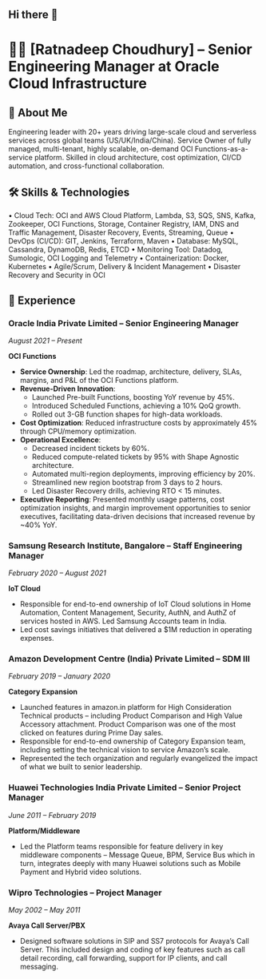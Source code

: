 ## Hi there 👋

# 👨‍💻 [Ratnadeep Choudhury] – Senior Engineering Manager at Oracle Cloud Infrastructure


## 🔧 About Me

Engineering leader with 20+ years driving large-scale cloud and serverless services across global teams (US/UK/India/China). Service Owner of  fully managed, multi-tenant, highly scalable, on-demand OCI Functions-as-a-service platform. Skilled in cloud architecture, cost optimization, CI/CD automation, and cross-functional collaboration.

## 🛠️ Skills & Technologies

•	Cloud Tech: OCI and AWS Cloud Platform, Lambda, S3, SQS, SNS, Kafka, Zookeeper, OCI Functions, Storage, Container Registry, IAM, DNS and Traffic Management, Disaster Recovery, Events, Streaming, Queue
•	DevOps (CI/CD): GIT, Jenkins, Terraform, Maven
•	Database: MySQL, Cassandra, DynamoDB, Redis, ETCD
•	Monitoring Tool: Datadog, Sumologic, OCI Logging and Telemetry
•	Containerization: Docker, Kubernetes
•	Agile/Scrum, Delivery & Incident Management
•	Disaster Recovery and Security in OCI

## 🏢 Experience

### Oracle India Private Limited – Senior Engineering Manager  
*August 2021 – Present*

**OCI Functions**

- **Service Ownership**: Led the roadmap, architecture, delivery, SLAs, margins, and P&L of the OCI Functions platform.
- **Revenue-Driven Innovation**:
  - Launched Pre-built Functions, boosting YoY revenue by 45%.
  - Introduced Scheduled Functions, achieving a 10% QoQ growth.
  - Rolled out 3-GB function shapes for high-data workloads.
- **Cost Optimization**: Reduced infrastructure costs by approximately 45% through CPU/memory optimization.
- **Operational Excellence**:
  - Decreased incident tickets by 60%.
  - Reduced compute-related tickets by 95% with Shape Agnostic architecture.
  - Automated multi-region deployments, improving efficiency by 20%.
  - Streamlined new region bootstrap from 3 days to 2 hours.
  - Led Disaster Recovery drills, achieving RTO < 15 minutes.
- **Executive Reporting**: Presented monthly usage patterns, cost optimization insights, and margin improvement opportunities to senior executives, facilitating data-driven decisions that increased revenue by ~40% YoY.

### Samsung Research Institute, Bangalore – Staff Engineering Manager  
*February 2020 – August 2021*

**IoT Cloud**

- Responsible for end-to-end ownership of IoT Cloud solutions in Home Automation, Content Management, Security, AuthN, and AuthZ of services hosted in AWS. Led Samsung Accounts team in India.
- Led cost savings initiatives that delivered a $1M reduction in operating expenses.

### Amazon Development Centre (India) Private Limited – SDM III  
*February 2019 – January 2020*

**Category Expansion**

- Launched features in amazon.in platform for High Consideration Technical products – including Product Comparison and High Value Accessory attachment. Product Comparison was one of the most clicked on features during Prime Day sales.
- Responsible for end-to-end ownership of Category Expansion team, including setting the technical vision to service Amazon’s scale.
- Represented the tech organization and regularly evangelized the impact of what we built to senior leadership.

### Huawei Technologies India Private Limited – Senior Project Manager  
*June 2011 – February 2019*

**Platform/Middleware**

- Led the Platform teams responsible for feature delivery in key middleware components – Message Queue, BPM, Service Bus which in turn, integrates deeply with many Huawei solutions such as Mobile Payment and Hybrid video solutions.

### Wipro Technologies – Project Manager  
*May 2002 – May 2011*

**Avaya Call Server/PBX**

- Designed software solutions in SIP and SS7 protocols for Avaya’s Call Server. This included design and coding of key features such as call detail recording, call forwarding, support for IP clients, and call messaging.

